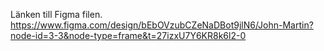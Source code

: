 Länken till Figma filen. https://www.figma.com/design/bEbOVzubCZeNaDBot9jlN6/John-Martin?node-id=3-3&node-type=frame&t=27izxU7Y6KR8k6l2-0
